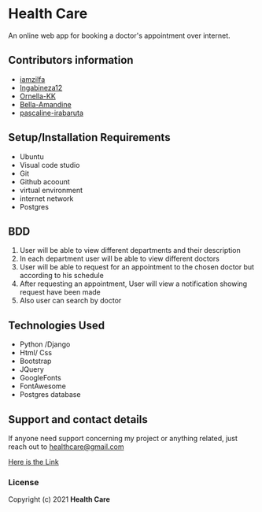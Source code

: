 # Health Care

An online web app for booking a doctor's appointment over internet.

## Contributors information
* [iamzilfa](https://github.com/iamzilfa)
* [Ingabineza12](https://github.com/Ingabineza12)
* [Ornella-KK](https://github.com/Ornella-KK)
* [Bella-Amandine](https://github.com/Bella-Amandine)
* [pascaline-irabaruta](https://github.com/pascaline-irabaruta)


## Setup/Installation Requirements
* Ubuntu
* Visual code studio
* Git
* Github acoount
* virtual environment
* internet network
* Postgres

## BDD

1. User will be able to view different departments and their description
2. In each department user will be able to view different doctors
3. User will be able to request for an appointment to the chosen doctor but according to his schedule
4. After requesting an appointment, User will view a notification showing request have been made
5. Also user can search by doctor


## Technologies Used
* Python /Django
* Html/ Css
* Bootstrap
* JQuery
* GoogleFonts
* FontAwesome
* Postgres database



## Support and contact details
If anyone need support concerning my project or anything related, just reach out to healthcare@gmail.com
 
[Here is the Link]( https://hospitlappointment.herokuapp.com/ "Health Care")

### License

Copyright (c) 2021 **Health Care**
